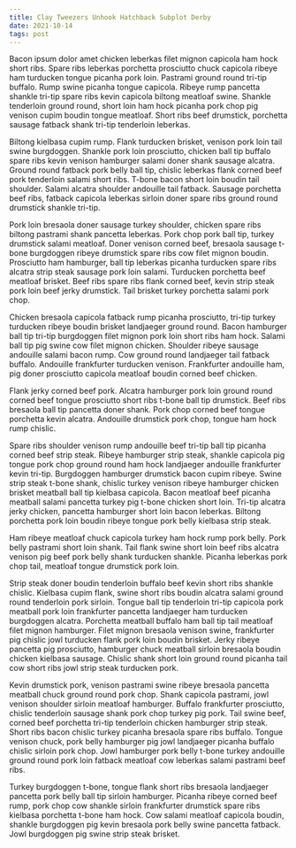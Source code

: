 ```yaml
---
title: Clay Tweezers Unhook Hatchback Subplot Derby
date: 2021-10-14
tags: post
---
```


Bacon ipsum dolor amet chicken leberkas filet mignon capicola ham hock short ribs.  Spare ribs leberkas porchetta prosciutto chuck capicola ribeye ham turducken tongue picanha pork loin.  Pastrami ground round tri-tip buffalo.  Rump swine picanha tongue capicola.  Ribeye rump pancetta shankle tri-tip spare ribs kevin capicola biltong meatloaf swine.  Shankle tenderloin ground round, short loin ham hock picanha pork chop pig venison cupim boudin tongue meatloaf.  Short ribs beef drumstick, porchetta sausage fatback shank tri-tip tenderloin leberkas.

Biltong kielbasa cupim rump.  Flank turducken brisket, venison pork loin tail swine burgdoggen.  Shankle pork loin prosciutto, chicken ball tip buffalo spare ribs kevin venison hamburger salami doner shank sausage alcatra.  Ground round fatback pork belly ball tip, chislic leberkas flank corned beef pork tenderloin salami short ribs.  T-bone bacon short loin boudin tail shoulder.  Salami alcatra shoulder andouille tail fatback.  Sausage porchetta beef ribs, fatback capicola leberkas sirloin doner spare ribs ground round drumstick shankle tri-tip.

Pork loin bresaola doner sausage turkey shoulder, chicken spare ribs biltong pastrami shank pancetta leberkas.  Pork chop pork ball tip, turkey drumstick salami meatloaf.  Doner venison corned beef, bresaola sausage t-bone burgdoggen ribeye drumstick spare ribs cow filet mignon boudin.  Prosciutto ham hamburger, ball tip leberkas picanha turducken spare ribs alcatra strip steak sausage pork loin salami.  Turducken porchetta beef meatloaf brisket.  Beef ribs spare ribs flank corned beef, kevin strip steak pork loin beef jerky drumstick.  Tail brisket turkey porchetta salami pork chop.

Chicken bresaola capicola fatback rump picanha prosciutto, tri-tip turkey turducken ribeye boudin brisket landjaeger ground round.  Bacon hamburger ball tip tri-tip burgdoggen filet mignon pork loin short ribs ham hock.  Salami ball tip pig swine cow filet mignon chicken.  Shoulder ribeye sausage andouille salami bacon rump.  Cow ground round landjaeger tail fatback buffalo.  Andouille frankfurter turducken venison.  Frankfurter andouille ham, pig doner prosciutto capicola meatloaf boudin corned beef chicken.

Flank jerky corned beef pork.  Alcatra hamburger pork loin ground round corned beef tongue prosciutto short ribs t-bone ball tip drumstick.  Beef ribs bresaola ball tip pancetta doner shank.  Pork chop corned beef tongue porchetta kevin alcatra.  Andouille drumstick pork chop, tongue ham hock rump chislic.

Spare ribs shoulder venison rump andouille beef tri-tip ball tip picanha corned beef strip steak.  Ribeye hamburger strip steak, shankle capicola pig tongue pork chop ground round ham hock landjaeger andouille frankfurter kevin tri-tip.  Burgdoggen hamburger drumstick bacon cupim ribeye.  Swine strip steak t-bone shank, chislic turkey venison ribeye hamburger chicken brisket meatball ball tip kielbasa capicola.  Bacon meatloaf beef picanha meatball salami pancetta turkey pig t-bone chicken short loin.  Tri-tip alcatra jerky chicken, pancetta hamburger short loin bacon leberkas.  Biltong porchetta pork loin boudin ribeye tongue pork belly kielbasa strip steak.

Ham ribeye meatloaf chuck capicola turkey ham hock rump pork belly.  Pork belly pastrami short loin shank.  Tail flank swine short loin beef ribs alcatra venison pig beef pork belly shank turducken shankle.  Picanha leberkas pork chop tail, meatloaf tongue drumstick pork loin.

Strip steak doner boudin tenderloin buffalo beef kevin short ribs shankle chislic.  Kielbasa cupim flank, swine short ribs boudin alcatra salami ground round tenderloin pork sirloin.  Tongue ball tip tenderloin tri-tip capicola pork meatball pork loin frankfurter pancetta landjaeger ham turducken burgdoggen alcatra.  Porchetta meatball buffalo ham ball tip tail meatloaf filet mignon hamburger.  Filet mignon bresaola venison swine, frankfurter pig chislic jowl turducken flank pork loin boudin brisket.  Jerky ribeye pancetta pig prosciutto, hamburger chuck meatball sirloin bresaola boudin chicken kielbasa sausage.  Chislic shank short loin ground round picanha tail cow short ribs jowl strip steak turducken pork.

Kevin drumstick pork, venison pastrami swine ribeye bresaola pancetta meatball chuck ground round pork chop.  Shank capicola pastrami, jowl venison shoulder sirloin meatloaf hamburger.  Buffalo frankfurter prosciutto, chislic tenderloin sausage shank pork chop turkey pig pork.  Tail swine beef, corned beef porchetta tri-tip tenderloin chicken hamburger strip steak.  Short ribs bacon chislic turkey picanha bresaola spare ribs buffalo.  Tongue venison chuck, pork belly hamburger pig jowl landjaeger picanha buffalo chislic sirloin pork chop.  Jowl hamburger pork belly t-bone turkey andouille ground round pork loin fatback meatloaf cow leberkas salami pastrami beef ribs.

Turkey burgdoggen t-bone, tongue flank short ribs bresaola landjaeger pancetta pork belly ball tip sirloin hamburger.  Picanha ribeye corned beef rump, pork chop cow shankle sirloin frankfurter drumstick spare ribs kielbasa porchetta t-bone ham hock.  Cow salami meatloaf capicola boudin, shankle burgdoggen pig kevin bresaola pork belly swine pancetta fatback.  Jowl burgdoggen pig swine strip steak brisket.